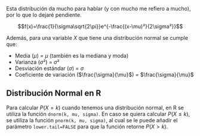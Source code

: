Esta distribución da mucho para hablar (y con mucho me refiero a mucho), por lo que lo dejaré pendiente.

$$f(x)=\frac{1}{\sigma\sqrt{2\pi}}e^{-\frac{(x-\mu)²}{2\sigma²}}$$

Además, para una variable $X$ que tiene una distribución normal se cumple que:
- Media ($\mu$) = $\mu$ (también es la mediana y moda)
- Varianza ($\sigma²$) = $\sigma²$
- Desviación estándar ($\sigma$) = $\sigma$
- Coeficiente de variación ($\frac{\sigma}{\mu}$) = $\frac{\sigma}{\mu}$

## Distribución Normal en R
Para calcular $P(X=k)$ cuando tenemos una distribución normal, en R se utiliza la función `dnorm(k, mu, sigma)`. En caso se quiera calcular $P(X\leq k)$, se utiliza la función `pnorm(k, mu, sigma)`, al cual se le puede añadir el parámetro `lower.tail=FALSE` para que la función retorne $P(X>k)$.